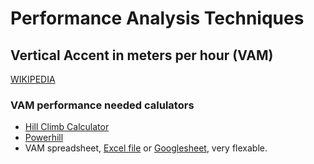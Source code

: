 # Performance Analysis Techniques

## Vertical Accent in meters per hour (VAM)
[WIKIPEDIA](https://en.wikipedia.org/wiki/VAM_(bicycling))

### VAM performance needed calulators
- [Hill Climb Calculator](https://www.broleur.com/hill-climb-calculator/)
- [Powerhill](http://www.wolfgang-menn.de/powerhill.htm)
- VAM spreadsheet, [Excel file](./software/ClimbbyWatts.xlsx) or [Googlesheet](https://docs.google.com/spreadsheets/d/1g2T-w1-KbahaAk7T52RCF9KYeuOKjziuY3DXG_pIILY/edit?usp=sharing), very flexable. 

